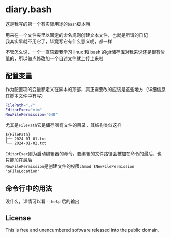 # diary.bash

这是我写的第一个有实际用途的`bash`脚本哦

用来在一个文件夹里以固定的命名规则创建文本文件，也就是所谓的日记\
我其实早就不用它了，毕竟写它有什么意义呢，都一样

不管怎么说，一个一直陪着我学习 linux 和 bash 的git储存库对我来说还是很有价值的，所以做点修改加一个自述文件就上传上来啦

## 配置变量

作为配置项的变量都定义在脚本的顶部，真正需要改的应该是这些地方（详细信息在脚本文件中有写）

```bash
FilePath="./"
EditorExec="vim"
NewFilePermission="640"
```

尤其是`FilePath`它是储存所有文件的目录，其结构类似这样

```text
${FilePath}
├── 2024-01-01.txt
└── 2024-01-02.txt
```

`EditorExec`则为启动编辑器的命令，要编辑的文件路径会被加在命令的最后，也只能加在最后\
`NewFilePermission`是创建文件的权限`chmod $NewFilePermission "$FileLocation"`

## 命令行中的用法

没什么，详情可以看 `--help` 后的输出

## License

This is free and unencumbered software released into the public domain.

